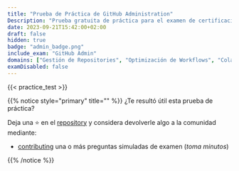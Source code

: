 ```yaml
---
title: "Prueba de Práctica de GitHub Administration"
Description: "Prueba gratuita de práctica para el examen de certificación de GitHub Administration."
date: 2023-09-21T15:42:00+02:00
draft: false
hidden: true
badge: "admin_badge.png"
include_exam: "GitHub Admin"
domains: ["Gestión de Repositories", "Optimización de Workflows", "Colaboración Eficiente"]
examDisabled: false
---
```


{{< practice_test >}}

{{% notice style="primary" title="" %}}
¿Te resultó útil esta prueba de práctica?

Deja una &#x2B50; en el [repository](https://github.com/FidelusAleksander/ghcertified) y considera devolverle algo a la comunidad mediante:
- [contributing](https://github.com/FidelusAleksander/ghcertified/blob/master/CONTRIBUTING.md) una o más preguntas simuladas de examen (*toma minutos*)

{{% /notice %}}
